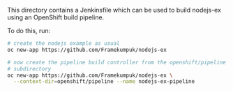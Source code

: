 This directory contains a Jenkinsfile which can be used to build
nodejs-ex using an OpenShift build pipeline.

To do this, run:

```bash
# create the nodejs example as usual
oc new-app https://github.com/Framekumpuk/nodejs-ex

# now create the pipeline build controller from the openshift/pipeline
# subdirectory
oc new-app https://github.com/Framekumpuk/nodejs-ex \
  --context-dir=openshift/pipeline --name nodejs-ex-pipeline
```
